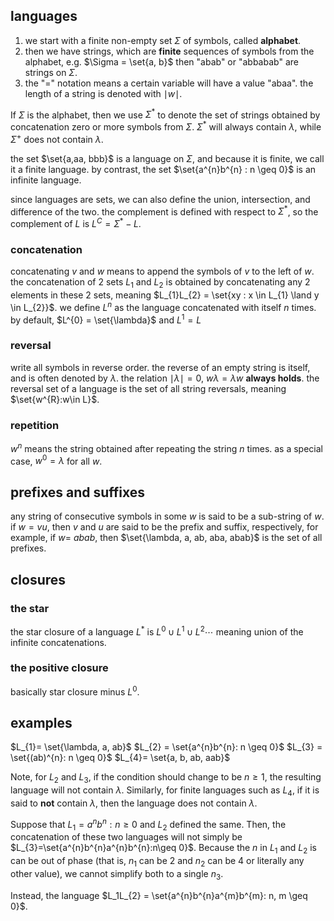 ## languages
1. we start with a finite non-empty set $\Sigma$ of symbols, called **alphabet**.
2. then we have strings, which are **finite** sequences of symbols from the alphabet, e.g. $\Sigma = \set{a, b}$ then "abab" or "abbabab" are strings on $\Sigma$. 
3. the "=" notation means a certain variable will have a value "abaa". the length of a string is denoted with $\mid w \mid$.

If $\Sigma$ is the alphabet, then we use $\Sigma ^*$ to denote the set of strings obtained by concatenation zero or more symbols from $\Sigma$. $\Sigma ^*$ will always contain $\lambda$, while $\Sigma ^+$ does not contain $\lambda$. 

the set $\set{a,aa, bbb}$ is a language on $\Sigma$, and because it is finite, we call it a finite language. by contrast, the set $\set{a^{n}b^{n} : n \geq 0}$ is an infinite language.

since languages are sets, we can also define the union, intersection, and difference of the two. the complement is defined with respect to $\Sigma ^*$, so the complement of $L$ is $L^{C}= \Sigma ^*-L$.
### concatenation
concatenating $v$ and $w$ means to append the symbols of $v$ to the left of $w$. 
the concatenation of 2 sets $L_{1}$ and $L_{2}$ is obtained by concatenating any 2 elements in these 2 sets, meaning $L_{1}L_{2} = \set{xy : x \in L_{1} \land y \in L_{2}}$. 
we define $L^n$ as the language concatenated with itself $n$ times. by default, $L^{0} = \set{\lambda}$ and $L^{1}= L$ 
### reversal
write all symbols in reverse order. the reverse of an empty string is itself, and is often denoted by $\lambda$. 
the relation $\mid\lambda\mid = 0$, $w\lambda = \lambda w$ **always holds**. 
the reversal set of a language is the set of all string reversals, meaning $\set{w^{R}:w\in L}$.
### repetition
$w^{n}$ means the string obtained after repeating the string $n$ times. as a special case, $w^{0} = \lambda$ for all $w$. 
## prefixes and suffixes
any string of consecutive symbols in some $w$ is said to be a sub-string of $w$. if $w = vu$, then $v$ and $u$ are said to be the prefix and suffix, respectively, for example, if $w =$ $abab$, then $\set{\lambda, a, ab, aba, abab}$ is the set of all prefixes.
## closures
### the star 
the star closure of a language $L^{*}$ is $L^{0}\cup L^{1}\cup L^{2} \cdots$ meaning union of the infinite concatenations.
### the positive closure
basically star closure minus $L^0$.
## examples
$L_{1}= \set{\lambda, a, ab}$
$L_{2} = \set{a^{n}b^{n}: n \geq 0}$
$L_{3} = \set{(ab)^{n}: n \geq 0}$
$L_{4}= \set{a, b, ab, aab}$

Note, for $L_{2}$ and $L_3$, if the condition should change to be $n\geq 1$, the resulting language will not contain $\lambda$. Similarly, for finite languages such as $L_4$, if it is said to **not** contain $\lambda$, then the language does not contain $\lambda$. 

Suppose that $L_{1} = {a^{n}b^{n}: n\geq 0}$ and $L_2$ defined the same. Then, the concatenation of these two languages will not simply be $L_{3}=\set{a^{n}b^{n}a^{n}b^{n}:n\geq 0}$. Because the $n$ in $L_1$ and $L_2$ is can be out of phase (that is, $n_1$ can be 2 and $n_2$ can be 4 or literally any other value), we cannot simplify both to a single $n_3$.

Instead, the language $L_1L_{2} = \set{a^{n}b^{n}a^{m}b^{m}: n, m \geq 0}$.  

